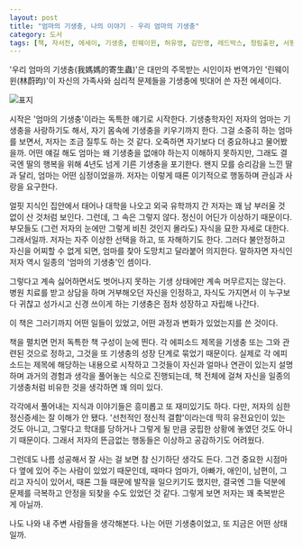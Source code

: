 ```yaml
---
layout: post
title: "엄마의 기생충, 나의 이야기 - 우리 엄마의 기생충"
category: 도서
tags: [책, 자서전, 에세이, 기생충, 린웨이윈, 허유영, 김민영, 레드박스, 청림출판, 서평]
---
```


'우리 엄마의 기생충(我媽媽的寄生蟲)'은
대만의 주목받는 시인이자 번역가인 '린웨이윈(林蔚昀)'이
자신의 가족사와 심리적 문제들을 기생충에 빗대어 쓴 자전 에세이다.

![표지](https://lh3.googleusercontent.com/-C8ok-jC88QI/WmyOZktpjhI/AAAAAAAAeMA/p_BTSyiUbOYD-QgYiZlDwcyV8ZoisC5JwCE0YBhgL/s480/my-mothers-parasites-book.jpg)

시작은 '엄마의 기생충'이라는 독특한 얘기로 시작한다.
기생충학자인 저자의 엄마는 기생충을 사랑하기도 해서,
자기 몸속에 기생충을 키우기까지 한다.
그걸 소중히 하는 엄마를 보면서,
저자는 조금 질투도 하는 것 같다.
오죽하면 자기보다 더 중요하냐고 물어봤을까.
어떤 얘길 해도 엄마는 왜 기생충을 없애야 하는지 이해하지 못하지만,
그래도 결국엔 딸의 행복을 위해 4년도 넘게 기른 기생충을 포기한다.
왠지 모를 승리감을 느낀 딸과 달리, 엄마는 어떤 심정이었을까.
저자는 이렇게 때론 이기적으로 행동하며 관심과 사랑을 요구한다.

얼핏 지식인 집안에서 태어나 대학을 나오고 외국 유학까지 간 저자는
꽤 남 부러울 것 없이 산 것처럼 보인다.
그런데, 그 속은 그렇지 않다.
정신이 어딘가 이상하기 때문이다.
부모들도 (그런 저자의 눈에만 그렇게 비친 것인지 몰라도) 자식을 묘한 자세로 대한다.
그래서일까.
저자는 자주 이상한 선택을 하고, 또 자해하기도 한다.
그러다 불안정하고 자신을 어찌할 수 없게 되면, 엄마를 찾아 도망치고 달라붙어 의지한다.
말하자면 자식인 저자 역시 일종의 '엄마의 기생충'인 셈이다.

그렇다고 계속 싫어하면서도 벗어나지 못하는 기생 상태에만 계속 머무르지는 않는다.
병원 치료를 받고 상담을 하며 거부해오던 자신을 인정하고,
자식도 가지면서
이 누구보다 귀찮고 성가시고 신경 쓰이게 하는 기생충은
점차 성장하고 자립해 나간다.

이 책은 그러기까지 어떤 일들이 있었고, 어떤 과정과 변화가 있었는지를 쓴 것이다.

책을 펼치면 먼저 독특한 책 구성이 눈에 띈다.
각 에피소드 제목을 기생충 또는 그와 관련된 것으로 정하고,
그것을 또 기생충의 성장 단계로 묶었기 때문이다.
실제로 각 에피소드는 제목에 해당하는 내용으로 시작하고
그것들이 자신과 얼마나 연관이 있는지 설명하며 과거의 경험과 생각을 풀어놓는 식으로 진행되는데,
책 전체에 걸쳐 자신을 일종의 기생충처럼 비유한 것을 생각하면 꽤 의미 있다.

각각에서 풀어내는 지식과 이야기들은 흥미롭고 또 재미있기도 하다.
다만, 저자의 심한 정신증세는 잘 이해가 안 됐다.
'선천적인 정신적 결함'이라는데 딱히 유전요인이 있는 것도 아니고,
그렇다고 학대를 당하거나 그렇게 될 만큼 궁핍한 상황에 놓였던 것도 아니기 때문이다.
그래서 저자의 뜬금없는 행동들은 이상하고 공감하기도 어려웠다.

그런데도 나름 성공해서 잘 사는 걸 보면 참 신기하단 생각도 든다.
그건 중요한 시점마다 옆에 있어 주는 사람이 있었기 때문인데,
때마다 엄마가, 아빠가, 애인이, 남편이, 그리고 자식이 있어서,
때론 그들 때문에 발작을 일으키기도 했지만,
결국엔 그들 덕분에 문제를 극복하고 안정을 되찾을 수도 있었던 것 같다.
그렇게 보면 저자는 꽤 축복받은 게 아닐까.

나도 나와 내 주변 사람들을 생각해본다.
나는 어떤 기생충이었고, 또 지금은 어떤 상태일까.
